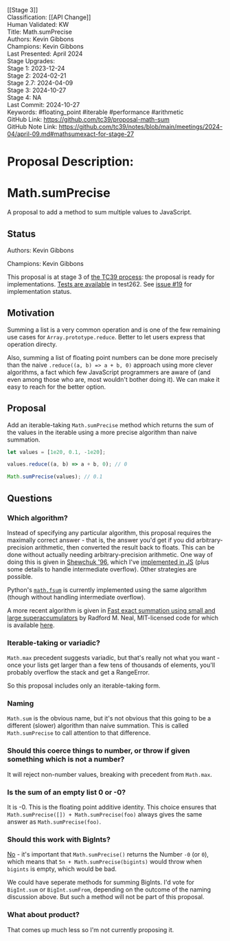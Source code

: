 [[Stage 3]]<br>Classification: [[API Change]]<br>Human Validated: KW<br>Title: Math.sumPrecise<br>Authors: Kevin Gibbons<br>Champions: Kevin Gibbons<br>Last Presented: April 2024<br>Stage Upgrades:<br>Stage 1: 2023-12-24  
Stage 2: 2024-02-21  
Stage 2.7: 2024-04-09  
Stage 3: 2024-10-27  
Stage 4: NA<br>Last Commit: 2024-10-27<br>Keywords: #floating_point  #iterable #performance #arithmetic <br>GitHub Link: https://github.com/tc39/proposal-math-sum <br>GitHub Note Link: https://github.com/tc39/notes/blob/main/meetings/2024-04/april-09.md#mathsumexact-for-stage-27
# Proposal Description:
# Math.sumPrecise

A proposal to add a method to sum multiple values to JavaScript.

## Status

Authors: Kevin Gibbons

Champions: Kevin Gibbons

This proposal is at stage 3 of [the TC39 process](https://tc39.es/process-document/): the proposal is ready for implementations. [Tests are available](https://github.com/tc39/test262/pull/4049) in test262. See [issue #19](https://github.com/tc39/proposal-math-sum/issues/19) for implementation status.

## Motivation

Summing a list is a very common operation and is one of the few remaining use cases for `Array.prototype.reduce`. Better to let users express that operation directy.

Also, summing a list of floating point numbers can be done more precisely than the naive `.reduce((a, b) => a + b, 0)` approach using more clever algorithms, a fact which few JavaScript programmers are aware of (and even among those who are, most wouldn't bother doing it). We can make it easy to reach for the better option.

## Proposal

Add an iterable-taking `Math.sumPrecise` method which returns the sum of the values in the iterable using a more precise algorithm than naive summation.

```js
let values = [1e20, 0.1, -1e20];

values.reduce((a, b) => a + b, 0); // 0

Math.sumPrecise(values); // 0.1
````

## Questions

### Which algorithm?

Instead of specifying any particular algorithm, this proposal requires the maximally correct answer - that is, the answer you'd get if you did arbitrary-precision arithmetic, then converted the result back to floats. This can be done without actually needing arbitrary-precision arithmetic. One way of doing this is given in [Shewchuk '96](./Shewchuk-robust-arithmetic.pdf), which I've [implemented in JS](./polyfill/polyfill.mjs) (plus some details to handle intermediate overflow). Other strategies are possible.

Python's [`math.fsum`](https://docs.python.org/3/library/math.html#math.fsum) is currently implemented using the same algorithm (though without handling intermediate overflow).

A more recent algorithm is given in [Fast exact summation using small and large superaccumulators](https://arxiv.org/abs/1505.05571) by Radford M. Neal, MIT-licensed code for which is available [here](https://gitlab.com/radfordneal/xsum).

### Iterable-taking or variadic?

`Math.max` precedent suggests variadic, but that's really not what you want - once your lists get larger than a few tens of thousands of elements, you'll probably overflow the stack and get a RangeError.

So this proposal includes only an iterable-taking form.

### Naming

`Math.sum` is the obvious name, but it's not obvious that this going to be a different (slower) algorithm than naive summation. This is called `Math.sumPrecise` to call attention to that difference.

### Should this coerce things to number, or throw if given something which is not a number?

It will reject non-number values, breaking with precedent from `Math.max`.

### Is the sum of an empty list 0 or -0?

It is -0. This is the floating point additive identity. This choice ensures that `Math.sumPrecise([]) + Math.sumPrecise(foo)` always gives the same answer as `Math.sumPrecise(foo)`.

### Should this work with BigInts?

[No](https://github.com/tc39/proposal-bigint-math/issues/23) - it's important that `Math.sumPrecise()` returns the Number `-0` (or `0`), which means that `5n + Math.sumPrecise(bigints)` would throw when `bigints` is empty, which would be bad.

We could have seperate methods for summing BigInts. I'd vote for `BigInt.sum` or `BigInt.sumFrom`, depending on the outcome of the naming discussion above. But such a method will not be part of this proposal.

### What about product?

That comes up much less so I'm not currently proposing it.
<br>